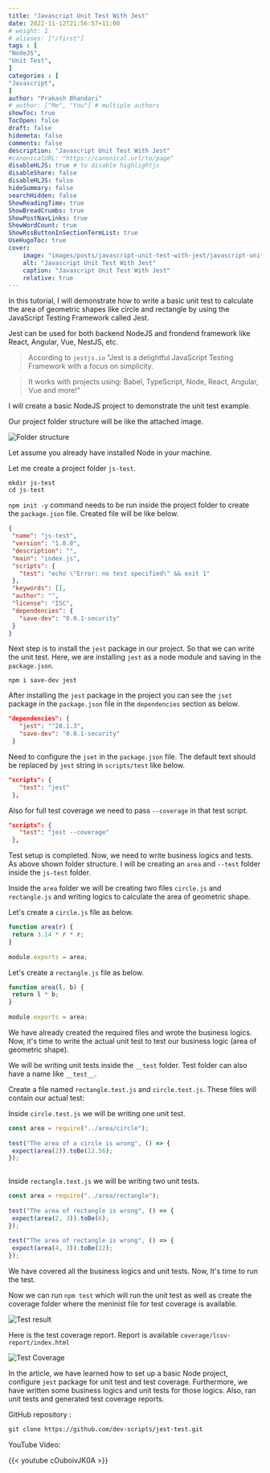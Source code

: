 ```yaml
---
title: "Javascript Unit Test With Jest"
date: 2022-11-12T21:56:57+11:00
# weight: 1
# aliases: ["/first"]
tags : [
"NodeJS",
"Unit Test",
]
categories : [
"Javascript",
]
author: "Prakash Bhandari"
# author: ["Me", "You"] # multiple authors
showToc: true
TocOpen: false
draft: false
hidemeta: false
comments: false
description: "Javascript Unit Test With Jest"
#canonicalURL: "https://canonical.url/to/page"
disableHLJS: true # to disable highlightjs
disableShare: false
disableHLJS: false
hideSummary: false
searchHidden: false
ShowReadingTime: true
ShowBreadCrumbs: true
ShowPostNavLinks: true
ShowWordCount: true
ShowRssButtonInSectionTermList: true
UseHugoToc: true
cover:
    image: "images/posts/javascript-unit-test-with-jest/javascript-unit-test-with-jest.png" # image path/url
    alt: "Javascript Unit Test With Jest"
    caption: "Javascript Unit Test With Jest"
    relative: true
---
```


In this tutorial, I will demonstrate how to write a basic unit test to calculate the area of geometric shapes like circle and rectangle by using the JavaScript Testing Framework called Jest. <!--more-->

Jest can be used for both backend NodeJS and frondend framework like React, Angular, Vue, NestJS, etc.
 
> According to `jestjs.io` "Jest is a delightful JavaScript Testing Framework with a focus on simplicity. 

> It works with projects using: Babel, TypeScript, Node, React, Angular, Vue and more!"
 
I will create a basic NodeJS project to demonstrate the unit test example.
 
Our project folder structure will be like the attached image.
 
![Folder structure](/images/posts/javascript-unit-test-with-jest/project-folder-structure.png#center)
 
 
Let assume you already have installed Node in your machine.
 
Let me create a project folder `js-test`.
```console
mkdir js-test
cd js-test
```
 
`npm init -y`  command needs to be run inside the project folder to create the `package.json` file. Created file will be like below.
 
```json
{
 "name": "js-test",
 "version": "1.0.0",
 "description": "",
 "main": "index.js",
 "scripts": {
   "test": "echo \"Error: no test specified\" && exit 1"
 },
 "keywords": [],
 "author": "",
 "license": "ISC",
 "dependencies": {
   "save-dev": "0.0.1-security"
 }
}
```
 
Next step is to install the `jest` package in our project. So that we can write the unit test. Here, we are installing `jest` as a node module and saving in the `package.json`.
 
```npm
npm i save-dev jest
```
 
After installing the `jest` package in the project you can see the `jset` package in the `package.json` file in the `dependencies` section as below.
 
```json
"dependencies": {
   "jest": "^28.1.3",
   "save-dev": "0.0.1-security"
 }
```
 
Need to configure the `jset` in the `package.json` file. The default text should be replaced by `jest` string in `scripts/test` like below.
 
```json
"scripts": {
   "test": "jest"
 },
```
 
Also for full test coverage we need to pass `--coverage` in that test script.
 
```json
"scripts": {
   "test": "jest --coverage"
 },
```
 
Test setup is completed. Now, we need to write business logics and tests. As above shown folder structure. I will be creating an `area` and `--test` folder inside the `js-test` folder.
 
Inside the `area` folder we will be creating two files `circle.js` and `rectangle.js` and writing logics to calculate the area of geometric shape.
 
Let's create a `circle.js` file as below.
 
```javascript
function area(r) {
 return 3.14 * r * r;
}
 
module.exports = area;
```
 
Let's create a `rectangle.js` file as below.
 
```javascript
function area(l, b) {
 return l * b;
}
 
module.exports = area;
```
 
We have already created the required files and wrote the business logics. Now, it's time to write the actual unit test to test our business logic (area of geometric shape).
 
We will be writing unit tests inside the `__test` folder. Test folder can also have a name like `__test__`.
 
 
Create a file named `rectangle.test.js` and `circle.test.js`. These files will contain our actual test:
 
Inside `circle.test.js`  we will be writing one unit test.
 
```javascript
const area = require("../area/circle");
 
test("The area of a circle is wrong", () => {
 expect(area(2)).toBe(12.56);
});
 
```
 
Inside `rectangle.test.js`  we will be writing two unit tests.
 
```javascript
const area = require("../area/rectangle");
 
test("The area of rectangle is wrong", () => {
 expect(area(2, 3)).toBe(6);
});
 
test("The area of rectangle is wrong", () => {
 expect(area(4, 3)).toBe(12);
});
```
 
We have covered all the business logics and unit tests. Now, It's time to run the test.
 
 
Now we can run `npm test` which will run the unit test as well as create the coverage folder where the meninist file for test coverage is available.
 
![Test result](/images/posts/javascript-unit-test-with-jest/test-results.png#center)

 
Here is the test coverage report. Report is available `coverage/lcov-report/index.html`
 
![Test Coverage](/images/posts/javascript-unit-test-with-jest/test-coverage.png#center)
 
 
In the article, we have learned how to set up a basic Node project, configure `jest` package for unit test and test coverage. Furthermore, we have written some business logics and unit tests for those logics. Also, ran unit tests and generated test coverage reports.

GitHub repository :

```html
git clone https://github.com/dev-scripts/jest-test.git
```
YouTube Video:

{{< youtube cOuboivJK0A >}}

